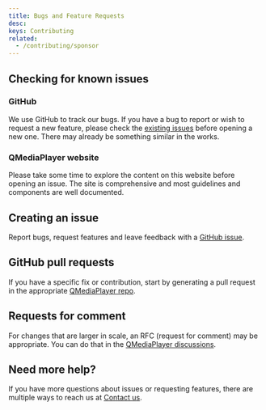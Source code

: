 ```yaml
---
title: Bugs and Feature Requests
desc: 
keys: Contributing
related:
  - /contributing/sponsor
---
```


## Checking for known issues

### GitHub

We use GitHub to track our bugs. If you have a bug to report or wish to request a new feature, please check the [existing issues](https://github.com/quasarframework/quasar-ui-qmediaplayer/issues) before opening a new one. There may already be something similar in the works.

### QMediaPlayer website

Please take some time to explore the content on this website before opening an issue. The site is comprehensive and most guidelines and components are well documented.

## Creating an issue

Report bugs, request features and leave feedback with a [GitHub issue](https://github.com/quasarframework/quasar-ui-qmediaplayer/issues).

## GitHub pull requests

If you have a specific fix or contribution, start by generating a pull request in the appropriate [QMediaPlayer repo](https://github.com/quasarframework/quasar-ui-qmediaplayer/pulls).

## Requests for comment

For changes that are larger in scale, an RFC (request for comment) may be appropriate. You can do that in the [QMediaPlayer discussions](https://github.com/quasarframework/quasar-ui-qmediaplayer/discussions).

## Need more help?

If you have more questions about issues or requesting features, there are multiple ways to reach us at [Contact us](/help/contact-us).